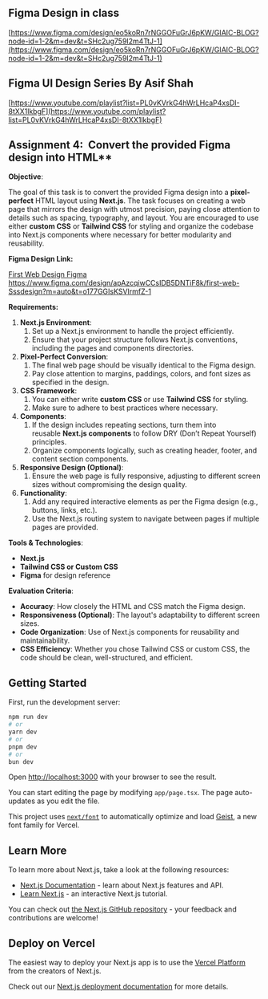 ## Figma Design in class
[https://www.figma.com/design/eo5koRn7rNGGOFuGrJ6pKW/GIAIC-BLOG?node-id=1-2&m=dev&t=SHc2ug759I2m4TtJ-1](https://www.figma.com/design/eo5koRn7rNGGOFuGrJ6pKW/GIAIC-BLOG?node-id=1-2&m=dev&t=SHc2ug759I2m4TtJ-1)

## Figma UI Design Series By Asif Shah
[https://www.youtube.com/playlist?list=PL0vKVrkG4hWrLHcaP4xsDI-8tXX1lkbgF](https://www.youtube.com/playlist?list=PL0vKVrkG4hWrLHcaP4xsDI-8tXX1lkbgF)

## Assignment 4:  Convert the provided Figma design into HTML**

**Objective**:

The goal of this task is to convert the provided Figma design into a **pixel-perfect** HTML layout using **Next.js**. The task focuses on creating a web page that mirrors the design with utmost precision, paying close attention to details such as spacing, typography, and layout. You are encouraged to use either **custom CSS** or **Tailwind CSS** for styling and organize the codebase into Next.js components where necessary for better modularity and reusability.

**Figma Design Link:**

[First Web Design Figma](https://www.figma.com/design/apAzcqiwCCsIDB5DNTiF8k/first-web-design?m=auto&t=o177GGIsKSVIrmfZ-1)
https://www.figma.com/design/apAzcqiwCCsIDB5DNTiF8k/first-web-Sssdesign?m=auto&t=o177GGIsKSVIrmfZ-1

**Requirements:**

1. **Next.js Environment**:
   1. Set up a Next.js environment to handle the project efficiently.
   1. Ensure that your project structure follows Next.js conventions, including the pages and components directories.
1. **Pixel-Perfect Conversion**:
   1. The final web page should be visually identical to the Figma design.
   1. Pay close attention to margins, paddings, colors, and font sizes as specified in the design.
1. **CSS Framework**:
   1. You can either write **custom CSS** or use **Tailwind CSS** for styling.
   1. Make sure to adhere to best practices where necessary.
1. **Components**:
   1. If the design includes repeating sections, turn them into reusable **Next.js components** to follow DRY (Don’t Repeat Yourself) principles.
   1. Organize components logically, such as creating header, footer, and content section components.
1. **Responsive Design (Optional)**:
   1. Ensure the web page is fully responsive, adjusting to different screen sizes without compromising the design quality.
1. **Functionality**:
   1. Add any required interactive elements as per the Figma design (e.g., buttons, links, etc.).
   1. Use the Next.js routing system to navigate between pages if multiple pages are provided.

**Tools & Technologies**:

- **Next.js**
- **Tailwind CSS or Custom CSS**
- **Figma** for design reference

**Evaluation Criteria**:

- **Accuracy**: How closely the HTML and CSS match the Figma design.
- **Responsiveness (Optional)**: The layout's adaptability to different screen sizes.
- **Code Organization**: Use of Next.js components for reusability and maintainability.
- **CSS Efficiency**: Whether you chose Tailwind CSS or custom CSS, the code should be clean, well-structured, and efficient.


## Getting Started

First, run the development server:

```bash
npm run dev
# or
yarn dev
# or
pnpm dev
# or
bun dev
```

Open [http://localhost:3000](http://localhost:3000) with your browser to see the result.

You can start editing the page by modifying `app/page.tsx`. The page auto-updates as you edit the file.

This project uses [`next/font`](https://nextjs.org/docs/app/building-your-application/optimizing/fonts) to automatically optimize and load [Geist](https://vercel.com/font), a new font family for Vercel.

## Learn More

To learn more about Next.js, take a look at the following resources:

- [Next.js Documentation](https://nextjs.org/docs) - learn about Next.js features and API.
- [Learn Next.js](https://nextjs.org/learn) - an interactive Next.js tutorial.

You can check out [the Next.js GitHub repository](https://github.com/vercel/next.js) - your feedback and contributions are welcome!

## Deploy on Vercel

The easiest way to deploy your Next.js app is to use the [Vercel Platform](https://vercel.com/new?utm_medium=default-template&filter=next.js&utm_source=create-next-app&utm_campaign=create-next-app-readme) from the creators of Next.js.

Check out our [Next.js deployment documentation](https://nextjs.org/docs/app/building-your-application/deploying) for more details.

